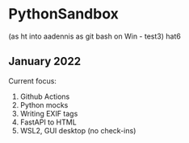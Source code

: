 # PythonSandbox
(as ht into aadennis as git bash on Win -  test3) hat6
## January 2022
Current focus:  
1. Github Actions  
1. Python mocks
2. Writing EXIF tags
3. FastAPI to HTML
4. WSL2, GUI desktop (no check-ins)
